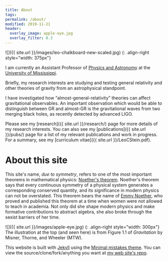 ```yaml
---
title: About
tags:
permalink: /about/
modified: 2019-11-21
header:
  overlay_image: apple-eye.jpg
  overlay_filter: 0.3
---
```


![]({{ site.url }}/images/leo-chalkboard-new-scaled.jpg)
{: .align-right style="width: 375px"}

I am currently an Assistant Professor of
[Physics and Astronomy](http://physics.olemiss.edu/) at the
[University of Mississippi](http://www.olemiss.edu/).

Briefly, my research interests are studying and testing general
relativity and other theories of gravity from an astrophysical
standpoint.

I have investigated how “almost-general-relativity” theories can
affect gravitational observables.  An important observation which
would be able to distinguish between GR and almost-GR is the
gravitational waves from two merging black holes, as recently detected
by advanced LIGO.

Please see my [research]({{ site.url }}/research/) page for more
details of my research interests. You can also see my
[publications]({{ site.url }}/pubs/) page for a list of my relevant
publications and work in progress. For a summary, see my
[curriculum vitae]({{ site.url }}/LeoCStein.pdf).

About this site
===============

This site's name, *due to symmetry*, refers to one of the most
important theorems in mathematical physics:
[Noether's theorem](https://en.wikipedia.org/wiki/Noether%27s_theorem).
Noether's theorem says that every continuous symmetry of a physical
system generates a corresponding conserved quantity, and its
significance in modern physics can not be overstated.  This theorem
bears the name of
[Emmy Noether](https://en.wikipedia.org/wiki/Emmy_Noether), who proved
and published this theorem at a time when women were not allowed to
teach in academia.  Not only did she shape modern physics and make
formative contributions to abstract algebra, she also broke through
the sexist barriers of her time.

![]({{ site.url }}/images/apple-eye.jpg)
{: .align-right style="width: 300px"}
The illustration at the top (and seen here) is from Figure 1.1 of
*Gravitation* by Misner, Thorne, and Wheeler (MTW).

This website is built with [Jekyll](https://jekyllrb.com/) using the
[Minimal mistakes theme](https://mmistakes.github.io/minimal-mistakes/).
You can view the source/clone/fork/anything you want at
[my web site's repo](https://github.com/duetosymmetry/web-site).
